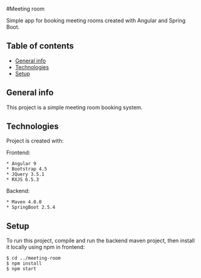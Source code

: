 #Meeting room

Simple app for booking meeting rooms created with Angular and Spring Boot.

## Table of contents
* [General info](#general-info)
* [Technologies](#technologies)
* [Setup](#setup)

## General info
This project is a simple meeting room booking system.
	
## Technologies
Project is created with:

  Frontend:
  
    * Angular 9
    * Bootstrap 4.5
    * JQuery 3.5.1
    * RXJS 6.5.3
    
  Backend:
    
    * Maven 4.0.0
    * SpringBoot 2.5.4

	
## Setup
To run this project, compile and run the backend maven project, then install it locally using npm in frontend:

```
$ cd ../meeting-room
$ npm install
$ npm start
